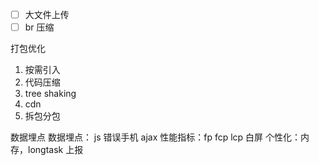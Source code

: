 - [ ] 大文件上传
- [ ] br 压缩

打包优化
1. 按需引入
2. 代码压缩
3. tree shaking
4. cdn
5. 拆包分包

数据埋点
	数据埋点：
		js 错误手机
		ajax
		性能指标：fp fcp lcp 白屏
		个性化：内存，longtask
	上报